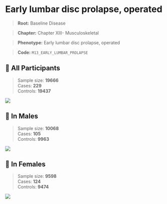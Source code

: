 # Early lumbar disc prolapse, operated

> **Root:** Baseline Disease  

> **Chapter:** Chapter XIII- Musculoskeletal  

> **Phenotype:** Early lumbar disc prolapse, operated  

> **Code:** `M13_EARLY_LUMBAR_PROLAPSE`

## 🧪 All Participants  
> Sample size: **19666**  
> Cases: **229**  
> Controls: **19437**
<img src="/Disease/Figures/ALL/Incidence/M13_EARLY_LUMBAR_PROLAPSE.png"/>
<CsvTable src="/public/Disease/Data/ALL/Incidence/COX_M13_EARLY_LUMBAR_PROLAPSE.csv" label="🔍 View full results" />

## 👨 In Males  
> Sample size: **10068**  
> Cases: **105**  
> Controls: **9963**
<img src="/Disease/Figures/Male/Incidence/M13_EARLY_LUMBAR_PROLAPSE.png"/>
<CsvTable src="/public/Disease/Data/Male/Incidence/COX_M13_EARLY_LUMBAR_PROLAPSE.csv" label="🔍 View full results" />

## 👩 In Females  
> Sample size: **9598**  
> Cases: **124**  
> Controls: **9474**
<img src="/Disease/Figures/Female/Incidence/M13_EARLY_LUMBAR_PROLAPSE.png"/>
<CsvTable src="/public/Disease/Data/Female/Incidence/COX_M13_EARLY_LUMBAR_PROLAPSE.csv" label="🔍 View full results" />
